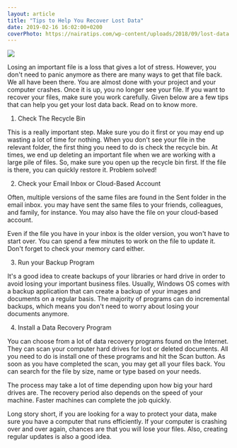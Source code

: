 ```yaml
---
layout: article
title: "Tips to Help You Recover Lost Data"
date: 2019-02-16 16:02:00+0200
coverPhoto: https://nairatips.com/wp-content/uploads/2018/09/lost-data.png
---
```


![](https://nairatips.com/wp-content/uploads/2018/09/lost-data.png)

Losing an important file is a loss that gives a lot of stress. However, you don't need to panic anymore as there are many ways to get that file back. We all have been there. You are almost done with your project and your computer crashes. Once it is up, you no longer see your file. If you want to recover your files, make sure you work carefully. Given below are a few tips that can help you get your lost data back. Read on to know more.

1. Check The Recycle Bin

This is a really important step. Make sure you do it first or you may end up wasting a lot of time for nothing. When you don't see your file in the relevant folder, the first thing you need to do is check the recycle bin. At times, we end up deleting an important file when we are working with a large pile of files. So, make sure you open up the recycle bin first. If the file is there, you can quickly restore it. Problem solved!

2. Check your Email Inbox or Cloud-Based Account

Often, multiple versions of the same files are found in the Sent folder in the email inbox. you may have sent the same files to your friends, colleagues, and family, for instance. You may also have the file on your cloud-based account.

Even if the file you have in your inbox is the older version, you won't have to start over. You can spend a few minutes to work on the file to update it. Don't forget to check your memory card either.

3. Run your Backup Program

It's a good idea to create backups of your libraries or hard drive in order to avoid losing your important business files. Usually, Windows OS comes with a backup application that can create a backup of your images and documents on a regular basis. The majority of programs can do incremental backups, which means you don't need to worry about losing your documents anymore.

4. Install a Data Recovery Program

You can choose from a lot of data recovery programs found on the Internet. They can scan your computer hard drives for lost or deleted documents. All you need to do is install one of these programs and hit the Scan button. As soon as you have completed the scan, you may get all your files back. You can search for the file by size, name or type based on your needs.

The process may take a lot of time depending upon how big your hard drives are. The recovery period also depends on the speed of your machine. Faster machines can complete the job quickly.

Long story short, if you are looking for a way to protect your data, make sure you have a computer that runs efficiently. If your computer is crashing over and over again, chances are that you will lose your files. Also, creating regular updates is also a good idea.



